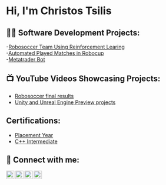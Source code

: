 <h1>Hi, I'm Christos Tsilis</h1>

<h2>👨‍💻 Software Development Projects:</h2>

-[Robosoccer Team Using Reinforcement Learing](https://github.com/Tsilis5/Robocup-TeamPython)  
-[Automated Played Matches in Robocup](https://github.com/Tsilis5/Robocup-automated-matches)  
-[Metatrader Bot](https://github.com/Tsilis5/Metatrader-Bot)  



<h2>📺 YouTube Videos Showcasing Projects:</h2>

- [Robosoccer final results](https://www.youtube.com/watch?v=AR-VtbUdmn4)
- [Unity and Unreal Engine Preview projects](https://www.youtube.com/watch?v=cidf6sVdGQs&t=1s)

<h2> Certifications: </h2>

- [Placement Year](https://openbadgepassport.com/app/badge/info/543290)
- [C++ Intermediate](https://www.sololearn.com/certificates/CC-0WSYPTMS)

<h2> 🤳 Connect with me:</h2>

[<img align="left" alt="JoshMadakor | YouTube" width="22px" src="https://cdn.jsdelivr.net/npm/simple-icons@v3/icons/youtube.svg" />][youtube]
[<img align="left" alt="JoshMadakor | Twitter" width="22px" src="https://cdn.jsdelivr.net/npm/simple-icons@v3/icons/twitter.svg" />][twitter]
[<img align="left" alt="JoshMadakor | LinkedIn" width="22px" src="https://cdn.jsdelivr.net/npm/simple-icons@v3/icons/linkedin.svg" />][linkedin]
[<img align="left" alt="JoshMadakor | Instagram" width="22px" src="https://cdn.jsdelivr.net/npm/simple-icons@v3/icons/instagram.svg" />][instagram]

[twitter]: https://x.com/TsilisC
[youtube]: https://www.youtube.com/@TsilisChr
[instagram]: https://www.instagram.com/xristos_tsilis/
[linkedin]: https://www.linkedin.com/in/christos-tsilis-70583020b/

<!--
**joshmadakor1/joshmadakor1** is a ✨ _special_ ✨ repository because its `README.md` (this file) appears on your GitHub profile.

Here are some ideas to get you started:

- 🔭 I’m currently working on ...
- 🌱 I’m currently learning ...
- 👯 I’m looking to collaborate on ...
- 🤔 I’m looking for help with ...
- 💬 Ask me about ...
- 📫 How to reach me: ...
- 😄 Pronouns: ...
- ⚡ Fun fact: ...
-->
